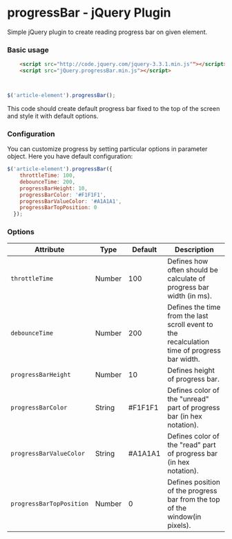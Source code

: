# progressBar - jQuery Plugin

Simple jQuery plugin to create reading progress bar on given element.
### Basic usage

```html
    <script src="http://code.jquery.com/jquery-3.3.1.min.js""></script>
    <script src="jQuery.progressBar.min.js"></script>
```
```javascript


$('article-element').progressBar();
```

This code should create default progress bar fixed to the top of the screen and style it with default options.

### Configuration

You can customize progress by setting particular options in parameter object. Here you have default configuration:

```javascript
$('article-element').progressBar({
    throttleTime: 100,
    debounceTime: 200,
    progressBarHeight: 10,
    progressBarColor: '#F1F1F1',
    progressBarValueColor: '#A1A1A1',
    progressBarTopPosition: 0
  });
```

### Options

|  Attribute  |  Type  |  Default  |  Description  |
| ------------ | ------------ | ------------ | ------------ |
|  `throttleTime` |  Number  |  100  | Defines how often should be calculate of progress bar width (in ms). |
| `debounceTime`  |  Number |  200 | Defines the time from the last scroll event to the recalculation time of progress bar width. |
| `progressBarHeight`  |  Number  | 10  | Defines height of progress bar.  |
|  `progressBarColor`  | String  | #F1F1F1  |  Defines color of the "unread" part of progress bar (in hex notation).  |
|  `progressBarValueColor`  | String  | #A1A1A1  |  Defines color of the "read" part of progress bar (in hex notation).  |
|  `progressBarTopPosition` |  Number | 0  | Defines position of the progress bar from the top of the window(in pixels). |


